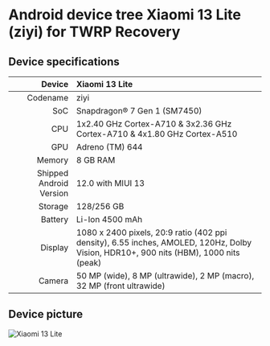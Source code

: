 # Android device tree Xiaomi 13 Lite (ziyi) for TWRP Recovery

## Device specifications

Device   | Xiaomi 13 Lite
-------:|:-------------------------
Codename| ziyi
SoC     | Snapdragon® 7 Gen 1 (SM7450)
CPU     | 1x2.40 GHz Cortex-A710 & 3x2.36 GHz Cortex-A710 & 4x1.80 GHz Cortex-A510
GPU     | Adreno (TM) 644
Memory  | 8 GB RAM
Shipped Android Version | 12.0 with MIUI 13
Storage | 128/256 GB
Battery | Li-Ion 4500 mAh
Display | 1080 x 2400 pixels, 20:9 ratio (402 ppi density), 6.55 inches, AMOLED, 120Hz, Dolby Vision, HDR10+, 900 nits (HBM), 1000 nits (peak)
Camera  | 50 MP (wide), 8 MP (ultrawide), 2 MP (macro), 32 MP (front ultrawide)

## Device picture

![Xiaomi 13 Lite](https://i02.appmifile.com/658_operator_sg/18/01/2023/4891b9639a364a9f189e26862a2e9464.png?f=webp)
